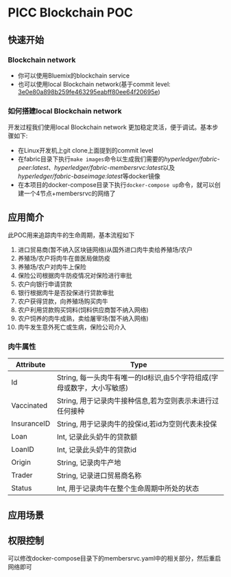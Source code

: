 # PICC Blockchain POC

## 快速开始
### Blockchain network
- 你可以使用Bluemix的blockchain service
- 也可以使用local Blockchain network(基于commit level: [3e0e80a898b259fe463295eabff80ee64f20695e](https://github.com/hyperledger-archives/fabric/commit/3e0e80a898b259fe463295eabff80ee64f20695e))

### 如何搭建local Blockchain network
开发过程我们使用local Blockchain network 更加稳定灵活，便于调试。基本步骤如下:
- 在Linux开发机上git clone上面提到的commit level
- 在fabric目录下执行`make images`命令以生成我们需要的*hyperledger/fabric-peer:latest*、*hyperledger/fabric-membersrvc:latest*以及*hyperledger/fabric-baseimage:latest*等docker镜像
- 在本项目的docker-compose目录下执行`docker-compose up`命令，就可以创建一个4节点+membersrvc的网络了

## 应用简介
此POC用来追踪肉牛的生命周期，基本流程如下
1. 进口贸易商(暂不纳入区块链网络)从国外进口肉牛卖给养殖场/农户
2. 养殖场/农户将肉牛在兽医局做防疫
3. 养殖场/农户对肉牛上保险
4. 保险公司根据肉牛防疫情况对保险进行审批
5. 农户向银行申请贷款
6. 银行根据肉牛是否投保进行贷款审批
7. 农户获得贷款，向养殖场购买肉牛
8. 农户利用贷款购买饲料(饲料供应商暂不纳入网络)
  1. 农户饲养的肉牛成熟，卖给屠宰场(暂不纳入网络)
  2. 肉牛发生意外死亡或生病，保险公司介入

### 肉牛属性
| Attribute       | Type                                                                                                  |
| --------------- | ----------------------------------------------------------------------------------------------------- |
| Id              | String, 每一头肉牛有唯一的Id标识,由5个字符组成(字母或数字，大小写敏感)                                        |
| Vaccinated      | String, 用于记录肉牛接种信息,若为空则表示未进行过任何接种                                                   |
| InsuranceID     | String, 用于记录肉牛的投保id,若id为空则代表未投保                                                         |
| Loan            | Int, 记录此头奶牛的贷款额                                                                                |
| LoanID          | Int, 记录此头奶牛的贷款id                                                                                |
| Origin          | String, 记录肉牛产地                                                                                   |
| Trader          | String, 记录进口贸易商名称                                                                              |
| Status          | Int, 用于记录肉牛在整个生命周期中所处的状态                                                                |

## 应用场景

## 权限控制
可以修改docker-compose目录下的membersrvc.yaml中的相关部分，然后重启网络即可
